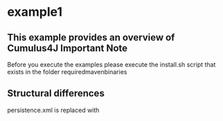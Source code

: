 # example1
This example provides an overview of Cumulus4J
Important Note
--------------
Before you execute the examples please execute the install.sh script that exists in the folder requiredmavenbinaries


Structural differences
----------------------
persistence.xml
  <property name="datanucleus.storeManagerType" value="rdbms"/> is replaced with
  <property name="datanucleus.storeManagerType" value="cumulus4j"/>
